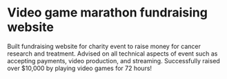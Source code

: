 # Video game marathon fundraising website

Built fundraising website for charity event to raise money for cancer
research and treatment.  Advised on all technical aspects of event such
as accepting payments, video production, and streaming. Successfully
raised over $10,000 by playing video games for 72 hours!
